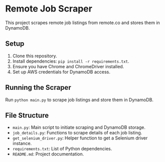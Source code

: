# Remote Job Scraper

This project scrapes remote job listings from remote.co and stores them in DynamoDB.

## Setup

1. Clone this repository.
2. Install dependencies: `pip install -r requirements.txt`.
3. Ensure you have Chrome and ChromeDriver installed.
4. Set up AWS credentials for DynamoDB access.

## Running the Scraper

Run `python main.py` to scrape job listings and store them in DynamoDB.

## File Structure

- `main.py`: Main script to initiate scraping and DynamoDB storage.
- `job_details.py`: Functions to scrape details of each job listing.
- `get_selenium_driver.py`: Helper function to get a Selenium driver instance.
- `requirements.txt`: List of Python dependencies.
- `README.md`: Project documentation.
